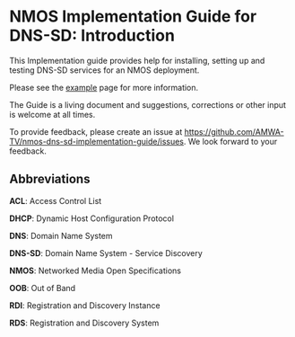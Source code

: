 # NMOS Implementation Guide for DNS-SD: Introduction

This Implementation guide provides help for installing, setting up and testing DNS-SD services for an NMOS deployment.  

Please see the [example](Example.md) page for more information.

The Guide is a living document and suggestions, corrections or other input is welcome at all times. 

To provide feedback, please create an issue at <https://github.com/AMWA-TV/nmos-dns-sd-implementation-guide/issues>. We look forward to your feedback.

## Abbreviations

**ACL**: Access Control List

**DHCP**: Dynamic Host Configuration Protocol

**DNS**: Domain Name System

**DNS-SD**: Domain Name System - Service Discovery

**NMOS**: Networked Media Open Specifications

**OOB**: Out of Band

**RDI**: Registration and Discovery Instance

**RDS**: Registration and Discovery System

